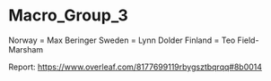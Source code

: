 # Macro_Group_3

Norway = Max Beringer
Sweden = Lynn Dolder
Finland = Teo Field-Marsham

Report: https://www.overleaf.com/8177699119rbygsztbqrqq#8b0014 

